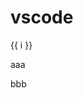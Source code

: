 # vscode


<!-- <ul>
    <li v-for="(item,index) in blogs" :key="index" >
        <a :href='normalizeLink(item.link)'>{{ item.text }}</a>
    </li>
</ul>


<script setup>
import { normalizeLink } from 'vitepress/dist/client/theme-default/support/utils.js'
import { useData,useRouter } from 'vitepress'
const blogs=useData().theme.value.sidebar['/dev/devTools/vscode/'][0]['items']
</script> -->

<script setup>
import Summary from '../../../.vitepress/components/Summary.vue'
</script>
<span v-for="i in 3">{{ i }}</span>

aaa
<Summary />
bbb